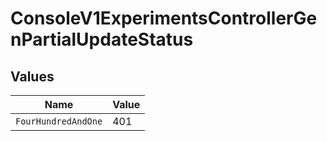 # ConsoleV1ExperimentsControllerGenPartialUpdateStatus


## Values

| Name                | Value               |
| ------------------- | ------------------- |
| `FourHundredAndOne` | 401                 |